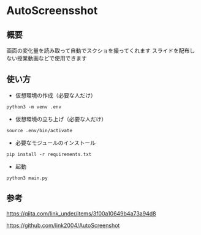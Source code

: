 # AutoScreensshot

## 概要

画面の変化量を読み取って自動でスクショを撮ってくれます
スライドを配布しない授業動画などで使用できます

## 使い方

- 仮想環境の作成（必要な人だけ）

```
python3 -m venv .env
```

- 仮想環境の立ち上げ（必要な人だけ）

```
source .env/bin/activate
```

- 必要なモジュールのインストール

```
pip install -r requirements.txt
```

- 起動

```
python3 main.py
```

## 参考

https://qiita.com/link_under/items/3f00a10649b4a73a94d8

https://github.com/link2004/AutoScreenshot
